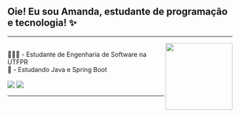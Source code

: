 ## Oie! Eu sou Amanda, estudante de programação e tecnologia! ✨

<hr><img align="right" width="150" src="https://media.giphy.com/media/LmNwrBhejkK9EFP504/giphy.gif"/>
<div style="display: inline_block"><br>
👩🏽‍💻 - Estudante de Engenharia de Software na UTFPR <br>
📖 - Estudando Java e Spring Boot
</div>

<div style="display: inline_block"><br>
  <a href="https://www.linkedin.com/in/amanda-machado-97b5791a6/" target="_blank"><img src="https://img.shields.io/badge/-LinkedIn-%230077B5?style=for-the-badge&logo=linkedin&logoColor=white" target="_blank"></a>
    <a href = "mailto:amandabmach@hotmail.com"><img src="https://img.shields.io/badge/-Gmail-%23333?style=for-the-badge&logo=gmail&logoColor=white" target="_blank"></a>
</div>
<hr>
